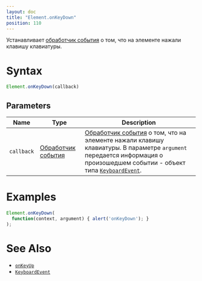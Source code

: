 ```yaml
---
layout: doc
title: "Element.onKeyDown"
position: 110
---
```


Устанавливает [обработчик события](../../../Script/) о том, что на элементе нажали клавишу клавиатуры.

# Syntax

```js
Element.onKeyDown(callback)
```

## Parameters

|Name|Type|Description|
|----|----|-----------|
|`callback`|[Обработчик события](../../../Script/)|[Обработчик события](../../../Script/) о том, что на элементе нажали клавишу клавиатуры. В параметре `argument` передается информация о произошедшем событии - объект типа [`KeyboardEvent`](../KeyboardEvent/).|

# Examples

```js
Element.onKeyDown(
  function(context, argument) { alert('onKeyDown'); }
);
```

# See Also

* [`onKeyUp`](../Element.onKeyUp/)
* [`KeyboardEvent`](../KeyboardEvent/)
